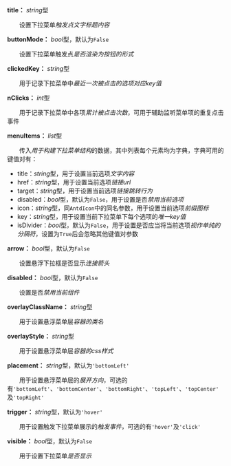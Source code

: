 **title：** *string*型

　　设置下拉菜单*触发点文字标题内容*

**buttonMode：** *bool*型，默认为`False`

　　设置下拉菜单触发点*是否渲染为按钮的形式*

**clickedKey：** *string*型

　　用于记录下拉菜单中*最近一次被点击的选项对应key值*

**nClicks：** *int*型

　　用于记录下拉菜单中各项*累计被点击次数*，可用于辅助监听菜单项的重复点击事件

**menuItems：** *list*型

　　传入*用于构建下拉菜单结构*的数据，其中列表每个元素均为字典，字典可用的键值对有：

- title：*string*型，用于设置当前选项*文字内容*
- href：*string*型，用于设置当前选项*链接url*
- target：*string*型，用于设置当前选项*链接跳转行为*
- disabled：*bool*型，默认为`False`，用于设置是否*禁用当前选项*
- icon：*string*型，同`AntdIcon`中的同名参数，用于设置当前选项*前缀图标*
- key：*string*型，用于设置当前下拉菜单下每个选项的*唯一key值*
- isDivider：*bool*型，默认为`False`，用于设置是否应当将当前选项*视作单纯的分隔符*，设置为`True`后会忽略其他键值对参数

**arrow：** *bool*型，默认为`False`

　　设置悬浮下拉框是否显示*连接箭头*

**disabled：** *bool*型，默认为`False`

　　设置是否*禁用当前组件*

**overlayClassName：** *string*型

　　用于设置悬浮菜单层*容器的类名*

**overlayStyle：** *string*型

　　用于设置悬浮菜单层*容器的css样式*

**placement：** *string*型，默认为`'bottomLeft'`

　　用于设置悬浮菜单层的*展开方向*，可选的有`'bottomLeft'`、`'bottomCenter'`、`'bottomRight'`、`'topLeft'`、`'topCenter'`及`'topRight'`

**trigger：** *string*型，默认为`'hover'`

　　用于设置触发下拉菜单展示的*触发事件*，可选的有`'hover'`及`'click'`

**visible：** *bool*型，默认为`False`

　　用于设置下拉菜单*是否显示*